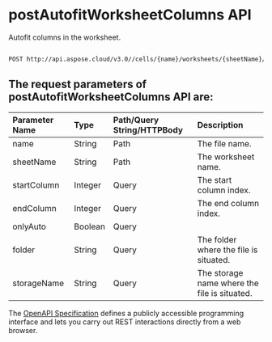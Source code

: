 # **postAutofitWorksheetColumns API**

Autofit columns in the worksheet. 

```bash

POST http://api.aspose.cloud/v3.0//cells/{name}/worksheets/{sheetName}/autofitcolumns

```

## The request parameters of **postAutofitWorksheetColumns** API are: 

| Parameter Name | Type | Path/Query String/HTTPBody | Description | 
| :- | :- | :- |:- | 
|name|String|Path|The file name.|
|sheetName|String|Path|The worksheet name.|
|startColumn|Integer|Query|The start column index.|
|endColumn|Integer|Query|The end column index.|
|onlyAuto|Boolean|Query||
|folder|String|Query|The folder where the file is situated.|
|storageName|String|Query|The storage name where the file is situated.|


The [OpenAPI Specification](https://reference.aspose.cloud/cells/#/WorksheetsController/PostAutofitWorksheetColumns) defines a publicly accessible programming interface and lets you carry out REST interactions directly from a web browser.
